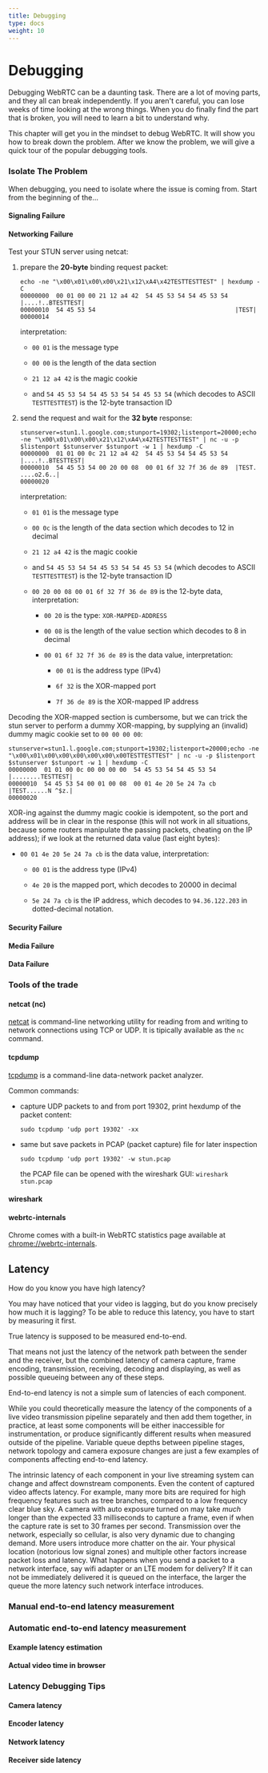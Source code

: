 ```yaml
---
title: Debugging
type: docs
weight: 10
---
```



# Debugging
Debugging WebRTC can be a daunting task. There are a lot of moving parts, and they all can break independently. If you aren't careful, you can lose weeks of time looking at the wrong things. When you do finally find the part that is broken, you will need to learn a bit to understand why.

This chapter will get you in the mindset to debug WebRTC. It will show you how to break down the problem. After we know the problem, we will give a quick tour of the popular debugging tools.

### Isolate The Problem
When debugging, you need to isolate where the issue is coming from. Start from the beginning of the...

#### Signaling Failure
#### Networking Failure

Test your STUN server using netcat:

1. prepare the **20-byte** binding request packet:

    ```
    echo -ne "\x00\x01\x00\x00\x21\x12\xA4\x42TESTTESTTEST" | hexdump -C
    00000000  00 01 00 00 21 12 a4 42  54 45 53 54 54 45 53 54  |....!..BTESTTEST|
    00000010  54 45 53 54                                       |TEST|
    00000014
    ```

    interpretation:

    - `00 01` is the message type

    - `00 00` is the length of the data section

    - `21 12 a4 42` is the magic cookie

    - and `54 45 53 54 54 45 53 54 54 45 53 54` (which decodes to ASCII `TESTTESTTEST`) is the 12-byte transaction ID

2. send the request and wait for the **32 byte** response:

    ```
    stunserver=stun1.l.google.com;stunport=19302;listenport=20000;echo -ne "\x00\x01\x00\x00\x21\x12\xA4\x42TESTTESTTEST" | nc -u -p $listenport $stunserver $stunport -w 1 | hexdump -C
    00000000  01 01 00 0c 21 12 a4 42  54 45 53 54 54 45 53 54  |....!..BTESTTEST|
    00000010  54 45 53 54 00 20 00 08  00 01 6f 32 7f 36 de 89  |TEST. ....o2.6..|
    00000020
    ```

    interpretation:

    - `01 01` is the message type

    - `00 0c` is the length of the data section which decodes to 12 in decimal

    - `21 12 a4 42` is the magic cookie

    - and `54 45 53 54 54 45 53 54 54 45 53 54` (which decodes to ASCII `TESTTESTTEST`) is the 12-byte transaction ID

    - `00 20 00 08 00 01 6f 32 7f 36 de 89` is the 12-byte data, interpretation:

        - `00 20` is the type: `XOR-MAPPED-ADDRESS`

        - `00 08` is the length of the value section which decodes to 8 in decimal

        - `00 01 6f 32 7f 36 de 89` is the data value, interpretation:

            - `00 01` is the address type (IPv4)

            - `6f 32` is the XOR-mapped port

            - `7f 36 de 89` is the XOR-mapped IP address

Decoding the XOR-mapped section is cumbersome, but we can trick the stun server to perform a dummy XOR-mapping, by supplying an (invalid) dummy magic cookie set to `00 00 00 00`:

```
stunserver=stun1.l.google.com;stunport=19302;listenport=20000;echo -ne "\x00\x01\x00\x00\x00\x00\x00\x00TESTTESTTEST" | nc -u -p $listenport $stunserver $stunport -w 1 | hexdump -C
00000000  01 01 00 0c 00 00 00 00  54 45 53 54 54 45 53 54  |........TESTTEST|
00000010  54 45 53 54 00 01 00 08  00 01 4e 20 5e 24 7a cb  |TEST......N ^$z.|
00000020
```

XOR-ing against the dummy magic cookie is idempotent, so the port and address will be in clear in the response (this will not work in all situations, because some routers manipulate the passing packets, cheating on the IP address); if we look at the returned data value (last eight bytes):

  - `00 01 4e 20 5e 24 7a cb` is the data value, interpretation:

    - `00 01` is the address type (IPv4)

    - `4e 20` is the mapped port, which decodes to 20000 in decimal

    - `5e 24 7a cb` is the IP address, which decodes to `94.36.122.203` in dotted-decimal notation.

#### Security Failure
#### Media Failure
#### Data Failure

### Tools of the trade

#### netcat (nc)

[netcat](https://en.wikipedia.org/wiki/Netcat) is command-line networking utility for reading from and writing to network connections using TCP or UDP. It is tipically available as the `nc` command.

#### tcpdump

[tcpdump](https://en.wikipedia.org/wiki/Tcpdump) is a command-line data-network packet analyzer.

Common commands:

- capture UDP packets to and from port 19302, print hexdump of the packet content:

    `sudo tcpdump 'udp port 19302' -xx`

- same but save packets in PCAP (packet capture) file for later inspection

    `sudo tcpdump 'udp port 19302' -w stun.pcap`

  the PCAP file can be opened with the wireshark GUI: `wireshark stun.pcap`

#### wireshark
#### webrtc-internals

Chrome comes with a built-in WebRTC statistics page available at [chrome://webrtc-internals](chrome://webrtc-internals).

## Latency

How do you know you have high latency? 

You may have noticed that your video is lagging, but do you know precisely how much it is lagging? 
To be able to reduce this latency, you have to start by measuring it first.

True latency is supposed to be measured end-to-end. 

That means not just the latency of the network path between the sender and the receiver, but the combined latency of camera capture, frame encoding, transmission, receiving, decoding and displaying, as well as possible queueing between any of these steps.

End-to-end latency is not a simple sum of latencies of each component.

While you could theoretically measure the latency of the components of a live video transmission pipeline separately and then add them together, in practice, at least some components will be either inaccessible for instrumentation, or produce significantly different results when measured outside of the pipeline.
Variable queue depths between pipeline stages, network topology and camera exposure changes are just a few examples of components affecting end-to-end latency.

The intrinsic latency of each component in your live streaming system can change and affect downstream components.
Even the content of captured video affects latency. 
For example, many more bits are required for high frequency features such as tree branches, compared to a low frequency clear blue sky.
A camera with auto exposure turned on may take _much_ longer than the expected 33 milliseconds to capture a frame, even if when the capture rate is set to 30 frames per second.
Transmission over the network, especially so cellular, is also very dynamic due to changing demand. 
More users introduce more chatter on the air. 
Your physical location (notorious low signal zones) and multiple other factors increase packet loss and latency.
What happens when you send a packet to a network interface, say wifi adapter or an LTE modem for delivery?
If it can not be immediately delivered it is queued on the interface, the larger the queue the more latency such network interface introduces.

### Manual end-to-end latency measurement
### Automatic end-to-end latency measurement
#### Example latency estimation
#### Actual video time in browser
### Latency Debugging Tips
#### Camera latency
#### Encoder latency
#### Network latency
#### Receiver side latency
